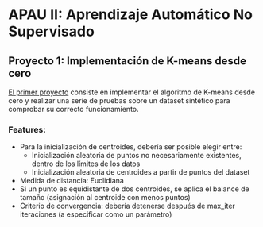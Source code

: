 # APAU II: Aprendizaje Automático No Supervisado

## Proyecto 1: Implementación de K-means desde cero
[El primer proyecto](k_means/) consiste en implementar el algoritmo de K-means desde cero y realizar una serie de pruebas sobre un dataset sintético para comprobar su correcto funcionamiento.

### Features:
- Para la inicialización de centroides, debería ser posible elegir entre:
    - Inicialización aleatoria de puntos no necesariamente existentes, dentro de los límites de los datos
    - Inicialización aleatoria de centroides a partir de puntos del dataset
- Medida de distancia: Euclidiana
- Si un punto es equidistante de dos centroides, se aplica el balance de tamaño 
    (asignación al centroide con menos puntos)
- Criterio de convergencia: debería detenerse después de max_iter iteraciones (a especificar como un parámetro)